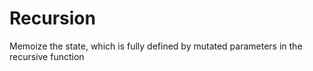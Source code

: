 Recursion
==========

Memoize the state, which is fully defined by mutated parameters in the recursive function

